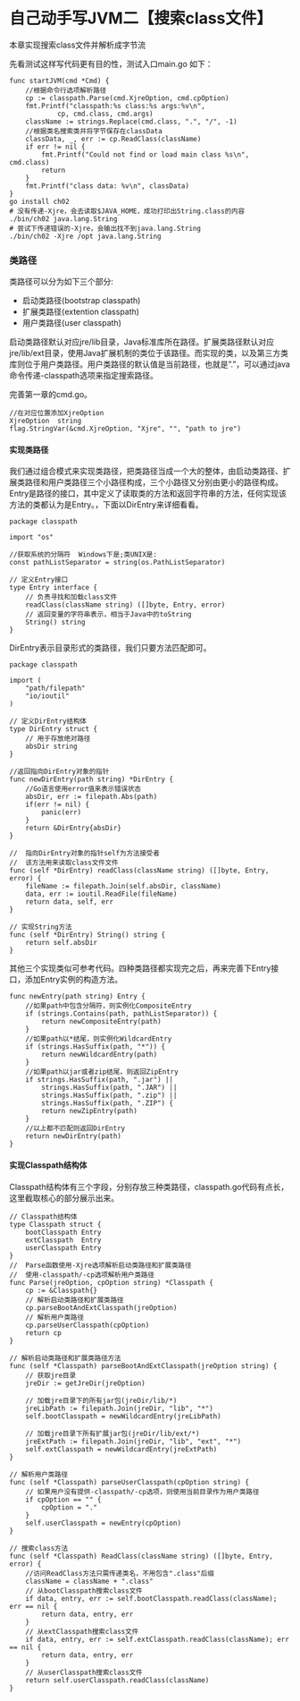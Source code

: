 

# 自己动手写JVM二【搜索class文件】

本章实现搜索class文件并解析成字节流 

先看测试这样写代码更有目的性，测试入口main.go 如下：

```
func startJVM(cmd *Cmd) {
	//根据命令行选项解析路径
	cp := classpath.Parse(cmd.XjreOption, cmd.cpOption)
	fmt.Printf("classpath:%s class:%s args:%v\n",
			cp, cmd.class, cmd.args)
	className := strings.Replace(cmd.class, ".", "/", -1)
	//根据类名搜索类并将字节保存在classData
	classData, _, err := cp.ReadClass(className)
	if err != nil {
		fmt.Printf("Could not find or load main class %s\n", cmd.class)
		return
	}
	fmt.Printf("class data: %v\n", classData)
}
go install ch02
# 没有传递-Xjre，会去读取$JAVA_HOME，成功打印出String.class的内容
./bin/ch02 java.lang.String
# 尝试下传递错误的-Xjre，会输出找不到java.lang.String
./bin/ch02 -Xjre /opt java.lang.String
```

### 类路径

类路径可以分为如下三个部分:

- 启动类路径(bootstrap classpath)
- 扩展类路径(extention classpath)
- 用户类路径(user classpath)

启动类路径默认对应jre/lib目录，Java标准库所在路径。扩展类路径默认对应jre/lib/ext目录，使用Java扩展机制的类位于该路径。而实现的类，以及第三方类库则位于用户类路径。用户类路径的默认值是当前路径，也就是”.”，可以通过java命令传递-classpath选项来指定搜索路径。

完善第一章的cmd.go。

```
//在对应位置添加XjreOption
XjreOption  string
flag.StringVar(&cmd.XjreOption, "Xjre", "", "path to jre")
```

#### 实现类路径

我们通过组合模式来实现类路径，把类路径当成一个大的整体，由启动类路径、扩展类路径和用户类路径三个小路径构成，三个小路径又分别由更小的路径构成。
Entry是路径的接口，其中定义了读取类的方法和返回字符串的方法，任何实现该方法的类都认为是Entry。，下面以DirEntry来详细看看。

```
package classpath

import "os"

//获取系统的分隔符	Windows下是;类UNIX是:
const pathListSeparator = string(os.PathListSeparator)

// 定义Entry接口
type Entry interface {
	// 负责寻找和加载class文件
	readClass(className string) ([]byte, Entry, error)
	// 返回变量的字符串表示，相当于Java中的toString
	String() string
}
```

DirEntry表示目录形式的类路径，我们只要方法匹配即可。

```
package classpath

import (
	"path/filepath"
	"io/ioutil"
)

// 定义DirEntry结构体
type DirEntry struct {
	// 用于存放绝对路径
	absDir string
}

//返回指向DirEntry对象的指针
func newDirEntry(path string) *DirEntry {
	//Go语言使用error值来表示错误状态
	absDir, err := filepath.Abs(path)
	if(err != nil) {
		panic(err)
	}
	return &DirEntry{absDir}
}

//	指向DirEntry对象的指针self为方法接受者
//	该方法用来读取class文件文件
func (self *DirEntry) readClass(className string) ([]byte, Entry, error) {
	fileName := filepath.Join(self.absDir, className)
	data, err := ioutil.ReadFile(fileName)
	return data, self, err
}

// 实现String方法
func (self *DirEntry) String() string {
	return self.absDir
}
```

其他三个实现类似可参考代码。四种类路径都实现完之后，再来完善下Entry接口，添加Entry实例的构造方法。

```
func newEntry(path string) Entry {
	//如果path中包含分隔符，则实例化CompositeEntry
	if (strings.Contains(path, pathListSeparator)) {
		return newCompositeEntry(path)
	}
	//如果path以*结尾，则实例化WildcardEntry
	if (strings.HasSuffix(path, "*")) {
		return newWildcardEntry(path)
	}
	//如果path以jar或者zip结尾，则返回ZipEntry
	if strings.HasSuffix(path, ".jar") ||
		strings.HasSuffix(path, ".JAR") ||
		strings.HasSuffix(path, ".zip") ||
		strings.HasSuffix(path, ".ZIP") {
		return newZipEntry(path)
	}
	//以上都不匹配则返回DirEntry
	return newDirEntry(path)
}
```

#### 实现Classpath结构体

Classpath结构体有三个字段，分别存放三种类路径，classpath.go代码有点长，这里截取核心的部分展示出来。

```
// Classpath结构体
type Classpath struct {
	bootClasspath Entry
	extClasspath  Entry
	userClasspath Entry
}
//	Parse函数使用-Xjre选项解析启动类路径和扩展类路径
//	使用-classpath/-cp选项解析用户类路径
func Parse(jreOption, cpOption string) *Classpath {
	cp := &Classpath{}
	// 解析启动类路径和扩展类路径
	cp.parseBootAndExtClasspath(jreOption)
	// 解析用户类路径
	cp.parseUserClasspath(cpOption)
	return cp
}

// 解析启动类路径和扩展类路径方法
func (self *Classpath) parseBootAndExtClasspath(jreOption string) {
	// 获取jre目录
	jreDir := getJreDir(jreOption)

	// 加载jre目录下的所有jar包(jreDir/lib/*)
	jreLibPath := filepath.Join(jreDir, "lib", "*")
	self.bootClasspath = newWildcardEntry(jreLibPath)

	// 加载jre目录下所有扩展jar包(jreDir/lib/ext/*)
	jreExtPath := filepath.Join(jreDir, "lib", "ext", "*")
	self.extClasspath = newWildcardEntry(jreExtPath)
}

// 解析用户类路径
func (self *Classpath) parseUserClasspath(cpOption string) {
	// 如果用户没有提供-classpath/-cp选项，则使用当前目录作为用户类路径
	if cpOption == "" {
		cpOption = "."
	}
	self.userClasspath = newEntry(cpOption)
}

// 搜索class方法
func (self *Classpath) ReadClass(className string) ([]byte, Entry, error) {
	//访问ReadClass方法只需传递类名，不用包含".class"后缀
	className = className + ".class"
	// 从bootClasspath搜索class文件
	if data, entry, err := self.bootClasspath.readClass(className); err == nil {
		return data, entry, err
	}
	// 从extClasspath搜索class文件
	if data, entry, err := self.extClasspath.readClass(className); err == nil {
		return data, entry, err
	}
	// 从userClasspath搜索class文件
	return self.userClasspath.readClass(className)
}
```